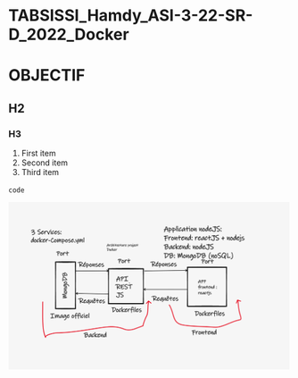 # TABSISSI_Hamdy_ASI-3-22-SR-D_2022_Docker


# OBJECTIF
## H2
### H3

1. First item
2. Second item
3. Third item

`code`


![alt text](archi_project.png)
